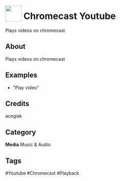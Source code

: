 # <img src="https://raw.githack.com/FortAwesome/Font-Awesome/master/svgs/solid/robot.svg" card_color="#22A7F0" width="50" height="50" style="vertical-align:bottom"/> Chromecast Youtube
Plays videos on chromecast

## About
Plays videos on chromecast

## Examples
* "Play video"

## Credits
acegiak

## Category
**Media**
Music & Audio

## Tags
#Youtube
#Chromecast
#Playback

